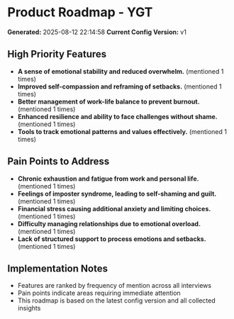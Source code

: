 # Product Roadmap - YGT

**Generated:** 2025-08-12 22:14:58
**Current Config Version:** v1

## High Priority Features

- **A sense of emotional stability and reduced overwhelm.** (mentioned 1 times)
- **Improved self-compassion and reframing of setbacks.** (mentioned 1 times)
- **Better management of work-life balance to prevent burnout.** (mentioned 1 times)
- **Enhanced resilience and ability to face challenges without shame.** (mentioned 1 times)
- **Tools to track emotional patterns and values effectively.** (mentioned 1 times)

## Pain Points to Address

- **Chronic exhaustion and fatigue from work and personal life.** (mentioned 1 times)
- **Feelings of imposter syndrome, leading to self-shaming and guilt.** (mentioned 1 times)
- **Financial stress causing additional anxiety and limiting choices.** (mentioned 1 times)
- **Difficulty managing relationships due to emotional overload.** (mentioned 1 times)
- **Lack of structured support to process emotions and setbacks.** (mentioned 1 times)

## Implementation Notes

- Features are ranked by frequency of mention across all interviews
- Pain points indicate areas requiring immediate attention
- This roadmap is based on the latest config version and all collected insights
